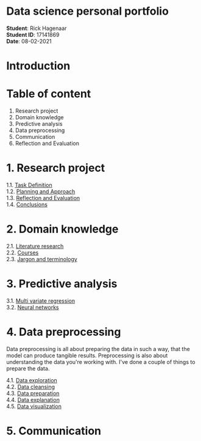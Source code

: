 <h1>Data science personal portfolio</h1>

**Student**: Rick Hagenaar<br/>
**Student ID**: 17141869<br/>
**Date**: 08-02-2021<br/>

<h1>Introduction</h1>

<h1>Table of content</h1>

1. Research project
2. Domain knowledge
3. Predictive analysis
4. Data preprocessing
5. Communication
6. Reflection and Evaluation


<h1>1. Research project</h1>

1.1. [Task Definition](https://github.com/Rikku77/datascience/blob/master/portfolio/research_project/task_definition.md)</br>
1.2. [Planning and Approach](https://github.com/Rikku77/datascience/blob/master/portfolio/research_project/planning.md)</br>
1.3. [Reflection and Evaluation](https://github.com/Rikku77/datascience/blob/master/portfolio/research_project/evaluation.md)</br>
1.4. [Conclusions](https://github.com/Rikku77/datascience/blob/master/portfolio/research_project/conclusions.md)</br>

<h1>2. Domain knowledge</h1>

2.1. [Literature research](https://github.com/Rikku77/datascience/blob/master/portfolio/domain_knowledge/literature_research.md)</br>
2.2. [Courses](https://github.com/Rikku77/datascience/blob/master/portfolio/domain_knowledge/courses.md)</br>
2.3. [Jargon and terminology](https://github.com/Rikku77/datascience/blob/master/portfolio/domain_knowledge/jargon_and_terminology.md)</br>

<h1>3. Predictive analysis</h1>

3.1. [Multi variate regression](https://github.com/Rikku77/datascience/blob/master/portfolio/predictive_analysis/multivariate_lineair_regression.md)</br>
3.2. [Neural networks](https://github.com/Rikku77/datascience/blob/master/portfolio/predictive_analysis/neural_networks.md)</br>

<h1>4. Data preprocessing</h1>

Data preprocessing is all about preparing the data in such a way, that the model can produce tangible results. Preprocessing is also about understanding the data you're working with. I've done a couple of things to prepare the data.

4.1. [Data exploration](https://github.com/Rikku77/datascience/blob/master/portfolio/data_preprocessing/data_exploration.md)</br>
4.2. [Data cleansing](https://github.com/Rikku77/datascience/blob/master/portfolio/data_preprocessing/data_cleansing.md)</br>
4.3. [Data preparation](https://github.com/Rikku77/datascience/blob/master/portfolio/data_preprocessing/data_preparation.md)</br>
4.4. [Data explanation](https://github.com/Rikku77/datascience/blob/master/portfolio/data_preprocessing/data_explanation.md)</br>
4.5. [Data visualization](https://github.com/Rikku77/datascience/blob/master/portfolio/data_preprocessing/data_visualization.md)</br>

<h1>5. Communication</h1>

